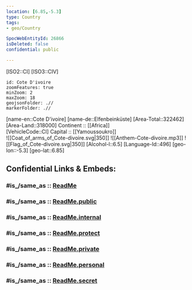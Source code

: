 ```yaml
---
location: [6.85,-5.3] 
type: Country
tags:
- geo/Country

SpocWebEntityId: 26866
isDeleted: false
confidential: public

---
```

[ISO2::CI] 
[ISO3::CIV] 
```leaflet
id: Cote D'ivoire
zoomFeatures: true 
minZoom: 2 
maxZoom: 18
geojsonFolder: .//
markerFolder: .//
```

[name-en::Cote D'ivoire] 
[name-de::Elfenbeinküste] 
[Area-Total::322462] 
[Area-Land::318000] 
Continent :: [[Africa]]  
[VehicleCode::CI] 
Capital :: [[Yamoussoukro]]  
![[Coat_of_arms_of_Cote-divoire.svg|350]] 
![[Anthem-Cote-divoire.mp3]] 
![[Flag_of_Cote-divoire.svg|350]] 
[Alcohol-l::6.5] 
[Language-Id::496] 
[geo-lon::-5.3] 
[geo-lat::6.85] 


## Confidential Links & Embeds: 

### #is_/same_as :: [ReadMe](/_Standards/Earth/Continent/Africa/Africa~West/Cote_d'ivoire/ReadMe.md) 

### #is_/same_as :: [ReadMe.public](/_public/Earth/Continent/Africa/Africa~West/Cote_d'ivoire/ReadMe.public.md) 

### #is_/same_as :: [ReadMe.internal](/_internal/Earth/Continent/Africa/Africa~West/Cote_d'ivoire/ReadMe.internal.md) 

### #is_/same_as :: [ReadMe.protect](/_protect/Earth/Continent/Africa/Africa~West/Cote_d'ivoire/ReadMe.protect.md) 

### #is_/same_as :: [ReadMe.private](/_private/Earth/Continent/Africa/Africa~West/Cote_d'ivoire/ReadMe.private.md) 

### #is_/same_as :: [ReadMe.personal](/_personal/Earth/Continent/Africa/Africa~West/Cote_d'ivoire/ReadMe.personal.md) 

### #is_/same_as :: [ReadMe.secret](/_secret/Earth/Continent/Africa/Africa~West/Cote_d'ivoire/ReadMe.secret.md)

